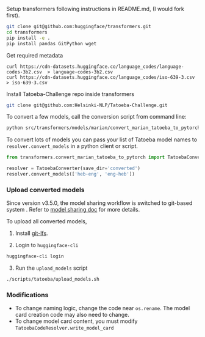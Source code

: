 <!---
Copyright 2020 The HuggingFace Team. All rights reserved.

Licensed under the Apache License, Version 2.0 (the "License");
you may not use this file except in compliance with the License.
You may obtain a copy of the License at

    http://www.apache.org/licenses/LICENSE-2.0

Unless required by applicable law or agreed to in writing, software
distributed under the License is distributed on an "AS IS" BASIS,
WITHOUT WARRANTIES OR CONDITIONS OF ANY KIND, either express or implied.
See the License for the specific language governing permissions and
limitations under the License.
-->

Setup transformers following instructions in README.md, (I would fork first).
```bash
git clone git@github.com:huggingface/transformers.git
cd transformers
pip install -e .
pip install pandas GitPython wget
```

Get required metadata
```
curl https://cdn-datasets.huggingface.co/language_codes/language-codes-3b2.csv  > language-codes-3b2.csv
curl https://cdn-datasets.huggingface.co/language_codes/iso-639-3.csv > iso-639-3.csv
```

Install Tatoeba-Challenge repo inside transformers
```bash
git clone git@github.com:Helsinki-NLP/Tatoeba-Challenge.git
```

To convert a few models, call the conversion script from command line:
```bash
python src/transformers/models/marian/convert_marian_tatoeba_to_pytorch.py --models heb-eng eng-heb --save_dir converted
```

To convert lots of models you can pass your list of Tatoeba model names to `resolver.convert_models` in a python client or script.

```python
from transformers.convert_marian_tatoeba_to_pytorch import TatoebaConverter

resolver = TatoebaConverter(save_dir='converted')
resolver.convert_models(['heb-eng', 'eng-heb'])
```


### Upload converted models
Since version v3.5.0, the model sharing workflow is switched to git-based system . Refer to [model sharing doc](https://huggingface.co/transformers/main/model_sharing.html#model-sharing-and-uploading) for more details.

To upload all converted models, 

1. Install [git-lfs](https://git-lfs.github.com/).

2. Login to `huggingface-cli`

```bash
huggingface-cli login
```

3. Run the `upload_models` script

```bash
./scripts/tatoeba/upload_models.sh
```


### Modifications
- To change naming logic, change the code near `os.rename`. The model card creation code may also need to change.
- To change model card content, you must modify `TatoebaCodeResolver.write_model_card`
